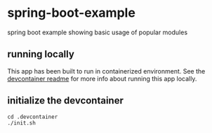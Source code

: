 # spring-boot-example

spring boot example showing basic usage of popular modules

## running locally

This app has been built to run in containerized environment. See the [devcontainer readme](./.devcontainer/README.md) for more info about running this app locally.

## initialize the devcontainer

```
cd .devcontainer
./init.sh
```
